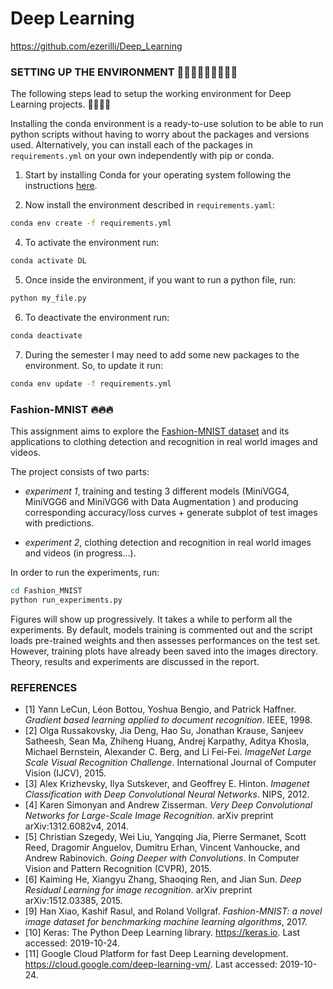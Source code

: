 # Deep Learning
https://github.com/ezerilli/Deep_Learning

### SETTING UP THE ENVIRONMENT 👨🏻‍💻👨🏻‍💻👨🏻‍💻

The following steps lead to setup the working environment for Deep Learning projects. 👨🏻‍💻‍📚‍‍‍‍

Installing the conda environment is a ready-to-use solution to be able to run python scripts without having to worry 
about the packages and versions used. Alternatively, you can install each of the packages in `requirements.yml` on your 
own independently with pip or conda.

1. Start by installing Conda for your operating system following the instructions [here](https://conda.io/docs/user-guide/install/index.html).

2. Now install the environment described in `requirements.yaml`:
```bash
conda env create -f requirements.yml
```

4. To activate the environment run:
```bash
conda activate DL
```

5. Once inside the environment, if you want to run a python file, run:
```bash
python my_file.py
```

6. To deactivate the environment run:
```bash
conda deactivate
```

7. During the semester I may need to add some new packages to the environment. So, to update it run:
```bash
conda env update -f requirements.yml
```

### Fashion-MNIST ‍🔥🔥🔥

This assignment aims to explore the [Fashion-MNIST dataset](https://github.com/zalandoresearch/fashion-mnist) and its 
applications to clothing detection and recognition in real world images and videos.

The project consists of two parts: 

- _experiment 1_, training and testing 3 different models (MiniVGG4, MiniVGG6 and MiniVGG6 with Data Augmentation ) and 
producing corresponding accuracy/loss curves + generate subplot of test images with predictions.

- _experiment 2_, clothing detection and recognition in real world images and videos (in progress...).

In order to run the experiments, run:
```bash
cd Fashion_MNIST
python run_experiments.py
```
Figures will show up progressively. It takes a while to perform all the experiments. By default, models training is commented 
out and the script loads pre-trained weights and then assesses performances on the test set. However, training plots have 
already been saved into the images directory. Theory, results and experiments are discussed in the report.

### REFERENCES

- [1] Yann LeCun, Léon Bottou, Yoshua Bengio, and Patrick Haffner. *Gradient based learning applied to document recognition*. IEEE, 1998.
- [2] Olga Russakovsky, Jia Deng, Hao Su, Jonathan Krause, Sanjeev Satheesh, Sean Ma, Zhiheng Huang, Andrej Karpathy, Aditya Khosla, Michael Bernstein, Alexander C. Berg, and Li Fei-Fei. *ImageNet Large Scale Visual Recognition Challenge*. International Journal of Computer Vision (IJCV), 2015.
- [3] Alex Krizhevsky, Ilya Sutskever, and Geoffrey E. Hinton. *Imagenet Classification with Deep Convolutional Neural Networks*. NIPS, 2012.
- [4] Karen Simonyan and Andrew Zisserman. *Very Deep Convolutional Networks for Large-Scale Image Recognition*. arXiv preprint arXiv:1312.6082v4, 2014.
- [5] Christian Szegedy, Wei Liu, Yangqing Jia, Pierre Sermanet, Scott Reed, Dragomir Anguelov, Dumitru Erhan, Vincent Vanhoucke, and Andrew Rabinovich. *Going Deeper with Convolutions*. In Computer Vision and Pattern Recognition (CVPR), 2015.
- [6] Kaiming He, Xiangyu Zhang, Shaoqing Ren, and Jian Sun. *Deep Residual Learning for image recognition*. arXiv preprint arXiv:1512.03385, 2015.
- [9] Han Xiao, Kashif Rasul, and Roland Vollgraf. *Fashion-MNIST: a novel image dataset for benchmarking machine learning algorithms*, 2017.
- [10] Keras: The Python Deep Learning library. https://keras.io. Last accessed: 2019-10-24.
- [11] Google Cloud Platform for fast Deep Learning development. https://cloud.google.com/deep-learning-vm/. Last accessed: 2019-10-24.
